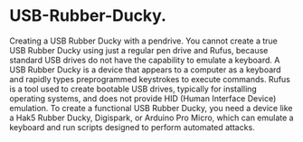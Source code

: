 # USB-Rubber-Ducky.
Creating a USB Rubber Ducky with a pendrive.
You cannot create a true USB Rubber Ducky using just a regular pen drive and Rufus, because standard USB drives do not have the capability to emulate a keyboard. A USB Rubber Ducky is a device that appears to a computer as a keyboard and rapidly types preprogrammed keystrokes to execute commands. Rufus is a tool used to create bootable USB drives, typically for installing operating systems, and does not provide HID (Human Interface Device) emulation. To create a functional USB Rubber Ducky, you need a device like a Hak5 Rubber Ducky, Digispark, or Arduino Pro Micro, which can emulate a keyboard and run scripts designed to perform automated attacks.

